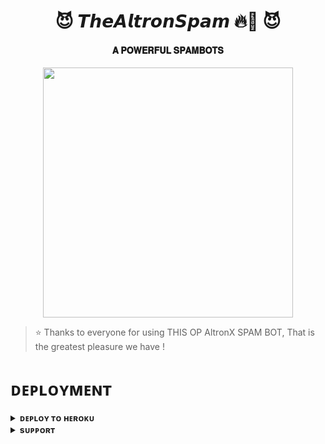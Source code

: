<h1 align="center"><b>😈 𝙏𝙝𝙚𝘼𝙡𝙩𝙧𝙤𝙣𝙎𝙥𝙖𝙢 🔥💫 😈</b></h1>

<h4 align="center"> 𝐀 𝐏𝐎𝐖𝐄𝐑𝐅𝐔𝐋 𝐒𝐏𝐀𝐌𝐁𝐎𝐓𝐒</h4>

<p align="center"><a href="https://t.me/ItzExStar"><img src="https://te.legra.ph/file/07d39b85c6cea32f15259.jpg" width="400"></a></p>


> ⭐️ Thanks to everyone for using THIS OP AltronX SPAM BOT, That is the greatest pleasure we have !


# ᴅᴇᴘʟᴏʏᴍᴇɴᴛ


<details>
<summary><b>ᴅᴇᴘʟᴏʏ ᴛᴏ ʜᴇʀᴏᴋᴜ</b></summary>
<br>

- Do not forget to fork this repo.

[![Deploy](https://www.herokucdn.com/deploy/button.svg)](https://dashboard.heroku.com/new?template=https://github.com/ItZxSTaR/TheBotSpam)
  
</details>


<details>
<summary><b>sᴜᴘᴘᴏʀᴛ</b></summary>
<br>

# ꜱᴜᴘᴘᴏʀᴛ ✨
<a href="https://t.me/TheAltron"><img src="https://img.shields.io/badge/Join-Telegram%20Channel-red.svg?logo=Telegram"></a>

</details>
